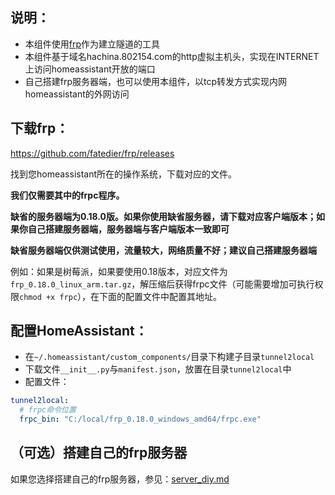 
## 说明：
 - 本组件使用[frp](https://github.com/fatedier/frp)作为建立隧道的工具
 - 本组件基于域名hachina.802154.com的http虚拟主机头，实现在INTERNET上访问homeassistant开放的端口
 - 自己搭建frp服务器端，也可以使用本组件，以tcp转发方式实现内网homeassistant的外网访问
 
 
## 下载frp：
https://github.com/fatedier/frp/releases

找到您homeassistant所在的操作系统，下载对应的文件。

**我们仅需要其中的frpc程序。**

**缺省的服务器端为0.18.0版。如果你使用缺省服务器，请下载对应客户端版本；如果你自己搭建服务器端，服务器端与客户端版本一致即可**

**缺省服务器端仅供测试使用，流量较大，网络质量不好；建议自己搭建服务器端**

例如：如果是树莓派，如果要使用0.18版本，对应文件为`frp_0.18.0_linux_arm.tar.gz`，解压缩后获得frpc文件（可能需要增加可执行权限`chmod +x frpc`），在下面的配置文件中配置其地址。


## 配置HomeAssistant：
 - 在`~/.homeassistant/custom_components/`目录下构建子目录`tunnel2local`
 - 下载文件`__init__.py`与`manifest.json`，放置在目录`tunnel2local`中
 - 配置文件：

```yaml
tunnel2local:
  # frpc命令位置
  frpc_bin: "C:/local/frp_0.18.0_windows_amd64/frpc.exe"

```
## （可选）搭建自己的frp服务器
如果您选择搭建自己的frp服务器，参见：[server_diy.md](server_diy.md)
